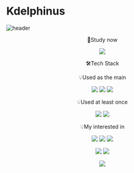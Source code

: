 # Kdelphinus

![header](https://capsule-render.vercel.app/api?type=transparent&color=auto&height=200&section=header&text=Kdelphinus's%20Github%20Profile&fontSize=50&fontColor=ffffff)

<p align="center">
📒Study now
</p>

<p align="center">
<img src="https://img.shields.io/badge/42 Seoul-000000?style=for-the-badge&logo=42&logoColor=white">
</p>

$$
$$

<p align="center">
🛠️Tech Stack
</p>

<p align="center">
💡Used as the main
</p>

<p align="center">
<img src="https://img.shields.io/badge/Python-3776AB?style=for-the-badge&logo=python&logoColor=white">
<img src="https://img.shields.io/badge/Jupyter-F37626?style=for-the-badge&logo=jupyter&logoColor=white">
<img src="https://img.shields.io/badge/Markdown-000000?style=for-the-badge&logo=markdown&logoColor=white">
</p>

<p align="center">
💡Used at least once
</p>

<p align="center">
<img src="https://img.shields.io/badge/C-A8B9CC?style=for-the-badge&logo=c&logoColor=white">
<img src="https://img.shields.io/badge/Anaconda-44A833?style=for-the-badge&logo=anaconda&logoColor=white">
</p>

<p align="center">
💡My interested in
</p>

<p align="center">
<img src="https://img.shields.io/badge/PyTorch-EE4C2C?style=for-the-badge&logo=pytorch&logoColor=white">
<img src="https://img.shields.io/badge/Numpy-013243?style=for-the-badge&logo=numpy&logoColor=white">
<img src="https://img.shields.io/badge/Pandas-150458?style=for-the-badge&logo=pandas&logoColor=white">
</p>

<p align="center">
<img src="https://img.shields.io/badge/Linux-FCC624?style=for-the-badge&logo=linux&logoColor=white">
<img src="https://img.shields.io/badge/Ubuntu-E95420?style=for-the-badge&logo=ubuntu&logoColor=white">
</p>

$$
$$

<p align="center">
<img src="https://github-readme-stats.vercel.app/api?username=Kdelphinus&show_icons=true&theme=dracula">
</p>
